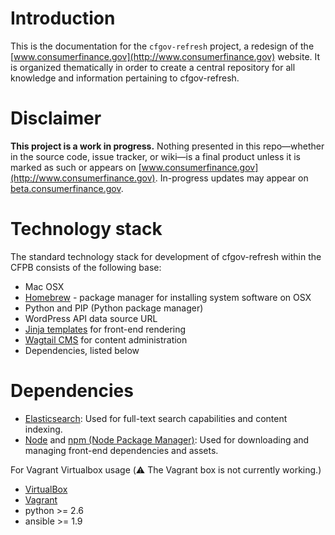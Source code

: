 # Introduction

This is the documentation for the `cfgov-refresh` project, a redesign of the [www.consumerfinance.gov](http://www.consumerfinance.gov) website. It is organized thematically in order to create a central repository for all knowledge and information pertaining to cfgov-refresh.

# Disclaimer

**This project is a work in progress.** Nothing presented in this repo—whether in the source code, issue tracker, or wiki—is a final product unless it is marked as such or appears on [www.consumerfinance.gov](http://www.consumerfinance.gov). In-progress updates may appear on [beta.consumerfinance.gov](http://beta.consumerfinance.gov).

# Technology stack #

The standard technology stack for development of cfgov-refresh within the CFPB consists of the following base:

- Mac OSX
- [Homebrew](http://brew.sh) - package manager for installing system software on OSX
- Python and PIP (Python package manager)
- WordPress API data source URL
- [Jinja templates](http://jinja.pocoo.org) for front-end rendering
- [Wagtail CMS](https://wagtail.io) for content administration
- Dependencies, listed below

# Dependencies #

- [Elasticsearch](http://www.elasticsearch.org):
  Used for full-text search capabilities and content indexing.
- [Node](http://nodejs.org) and [npm (Node Package Manager)](https://www.npmjs.com):
  Used for downloading and managing front-end dependencies and assets.

For Vagrant Virtualbox usage (:warning: The Vagrant box is not currently working.)
- [VirtualBox](https://www.virtualbox.org)
- [Vagrant](https://www.vagrantup.com)
- python >=  2.6
- ansible >= 1.9

